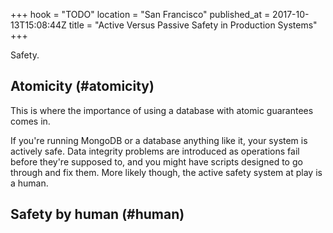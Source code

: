 +++
hook = "TODO"
location = "San Francisco"
published_at = 2017-10-13T15:08:44Z
title = "Active Versus Passive Safety in Production Systems"
+++

Safety.

## Atomicity (#atomicity)

This is where the importance of using a database with
atomic guarantees comes in.



If you're running MongoDB or a database anything like it,
your system is actively safe. Data integrity problems are
introduced as operations fail before they're supposed to,
and you might have scripts designed to go through and fix
them. More likely though, the active safety system at play
is a human.

## Safety by human (#human)
